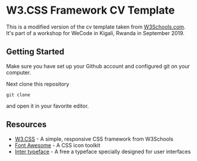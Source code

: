# W3.CSS Framework CV Template

This is a modified version of the cv template taken from [W3Schools.com](https://www.w3schools.com/w3css/w3css_templates.asp).
It's part of a workshop for WeCode in Kigali, Rwanda in September 2019.

## Getting Started

Make sure you have set up your Github account and configured git on your computer.

Next clone this repository

```
git clone
```

and open it in your favorite editor.

<!-- TODO: custom web font note
Since the template uses custom web fonts, you might want to download the [Inter font family](https://rsms.me/inter/) and install it on your machine for offline use. -->

<!-- TODO: font awesome files note

For easier offline use, this project includes the offline files for Font Awesome. When hosting you might use the CDN as described here: For easier offline use, this project includes the offline files for Font Awesome. When hosting you might use the CDN as described here: https://fontawesome.com/v4.7.0/get-started/?utm_source=fontawesome4.7

```
.
├── README.md
├── css
│   ├── font-awesome.min.css
│   └── style.css
├── fonts
│   ├── FontAwesome.otf
│   ├── fontawesome-webfont.eot
│   ├── fontawesome-webfont.svg
│   ├── fontawesome-webfont.ttf
│   ├── fontawesome-webfont.woff
│   └── fontawesome-webfont.woff2
└── index.html
``` -->

## Resources

* [W3.CSS](https://www.w3schools.com/w3css/) - A simple, responsive CSS framework from W3Schools
* [Font Awesome](https://fontawesome.com/) - A CSS icon toolkit
* [Inter typeface](https://rsms.me/inter/) - A free a typeface specially designed for user interfaces
